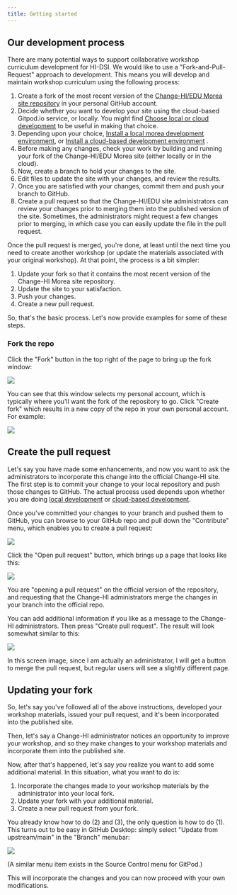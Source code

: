 ```yaml
---
title: Getting started
---
```


## Our development process

There are many potential ways to support collaborative workshop curriculum development for HI-DSI. We would like to use a "Fork-and-Pull-Request" approach to development. This means you will develop and maintain workshop curriculum using the following process:

1. Create a fork of the most recent version of the [Change-HI/EDU Morea site repository](https://github.com/change-hi/change-hi.github.io) in your personal GitHub account.
2. Decide whether you want to develop your site using the cloud-based Gitpod.io service, or locally. You might find [Choose local or cloud development](/docs/instructors/quick-start#choose-local-or-cloud-development) to be useful in making that choice.
3. Depending upon your choice, [Install a local morea development environment](/docs/instructors/local-installation), or [Install a cloud-based development environment](/docs/instructors/cloud-installation)  .
4. Before making any changes, check your work by building and running your fork of the Change-HI/EDU Morea site (either locally or in the cloud).
5. Now, create a branch to hold your changes to the site.
6. Edit files to update the site with your changes, and review the results.
7. Once you are satisfied with your changes, commit them and push your branch to GitHub.
8. Create a pull request so that the Change-HI/EDU site administrators can review your changes prior to merging them into the published version of the site. Sometimes, the administrators might request a few changes prior to merging, in which case you can easily update the file in the pull request.

Once the pull request is merged, you're done, at least until the next time you need to create another workshop (or update the materials associated with your original workshop).  At that point, the process is a bit simpler:

1. Update your fork so that it contains the most recent version of the Change-HI Morea site repository.
3. Update the site to your satisfaction.
4. Push your changes.
5. Create a new pull request.

So, that's the basic process. Let's now provide examples for some of these steps. 

### Fork the repo

Click the "Fork" button in the top right of the page to bring up the fork window:

![](/img/change-hi/change-hi.github.io-fork.png)

You can see that this window selects my personal account, which is typically where you'll want the fork of the repository to go. Click "Create fork" which results in a new copy of the repo in your own personal account. For example:

![](/img/change-hi/change-hi.github.io-forked.png)


## Create the pull request

Let's say you have made some enhancements, and now you want to ask the administrators to incorporate this change into the official Change-HI site.  The first step is to commit your change to your local repository and push those changes to GitHub. The actual process used depends upon whether you are doing [local development](/docs/instructors/local-development) or [cloud-based development](/docs/instructors/cloud-development). 

Once you've committed your changes to your branch and pushed them to GitHub, you can browse to your GitHub repo and pull down the "Contribute" menu, which enables you to create a pull request:

![](/img/change-hi/change-hi.github.io-local-repo.png)

Click the "Open pull request" button, which brings up a page that looks like this:

![](/img/change-hi/change-hi.github.io-local-repo-2.png)

You are "opening a pull request" on the official version of the repository, and requesting that the Change-HI administrators merge the changes in your branch into the official repo.

You can add additional information if you like as a message to the Change-HI administrators. Then press "Create pull request". The result will look somewhat similar to this:

![](/img/change-hi/change-hi.github.io-pull-request-2.png)

In this screen image, since I am actually an administrator, I will get a button to merge the pull request, but regular users will see a slightly different page. 

## Updating your fork

So, let's say you've followed all of the above instructions, developed your workshop materials, issued your pull request, and it's been incorporated into the published site. 

Then, let's say a Change-HI administrator notices an opportunity to improve your workshop, and so they make changes to your workshop materials and incorporate them into the published site. 

Now, after that's happened, let's say *you* realize you want to add some additional material. In this situation, what you want to do is:

1. Incorporate the changes made to your workshop materials by the administrator into your local fork.
2. Update your fork with your additional material.
3. Create a new pull request from your fork.

You already know how to do (2) and (3), the only question is how to do (1). This turns out to be easy in GitHub Desktop: simply select "Update from upstream/main" in the "Branch" menubar:

![](/img/change-hi/update-from-upstream-main.png)

(A similar menu item exists in the Source Control menu for GitPod.)

This will incorporate the changes and you can now proceed with your own modifications.
